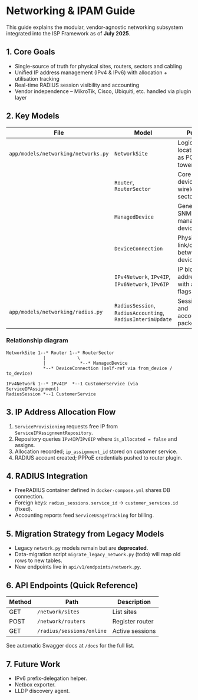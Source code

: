 # Networking & IPAM Guide

This guide explains the modular, vendor-agnostic networking subsystem integrated into the ISP Framework as of **July 2025**.

## 1. Core Goals
* Single-source of truth for physical sites, routers, sectors and cabling
* Unified IP address management (IPv4 & IPv6) with allocation + utilisation tracking
* Real-time RADIUS session visibility and accounting
* Vendor independence – MikroTik, Cisco, Ubiquiti, etc. handled via plugin layer

## 2. Key Models
| File | Model | Purpose |
|------|-------|---------|
| `app/models/networking/networks.py` | `NetworkSite` | Logical location such as POP or tower |
|  | `Router`, `RouterSector` | Core routing devices & wireless sectors |
|  | `ManagedDevice` | Generic SNMP-manageable device |
|  | `DeviceConnection` | Physical link/cable/fibre between devices |
|  | `IPv4Network`, `IPv4IP`, `IPv6Network`, `IPv6IP` | IP blocks & addresses with allocation flags |
| `app/models/networking/radius.py` | `RadiusSession`, `RadiusAccounting`, `RadiusInterimUpdate` | Session state and accounting packets |

### Relationship diagram
```
NetworkSite 1--* Router 1--* RouterSector
              |            \
              |             *--* ManagedDevice
              *--* DeviceConnection (self-ref via from_device / to_device)

IPv4Network 1--* IPv4IP  *--1 CustomerService (via ServiceIPAssignment)
RadiusSession *--1 CustomerService
```

## 3. IP Address Allocation Flow
1. `ServiceProvisioning` requests free IP from `ServiceIPAssignmentRepository`.
2. Repository queries `IPv4IP`/`IPv6IP` where `is_allocated = false` and assigns.
3. Allocation recorded; `ip_assignment_id` stored on customer service.
4. RADIUS account created; PPPoE credentials pushed to router plugin.

## 4. RADIUS Integration
* FreeRADIUS container defined in `docker-compose.yml` shares DB connection.
* Foreign keys: `radius_sessions.service_id` → `customer_services.id` (fixed).
* Accounting reports feed `ServiceUsageTracking` for billing.

## 5. Migration Strategy from Legacy Models
* Legacy `network.py` models remain but are **deprecated**.
* Data-migration script `migrate_legacy_network.py` (todo) will map old rows to new tables.
* New endpoints live in `api/v1/endpoints/network.py`.

## 6. API Endpoints (Quick Reference)
| Method | Path | Description |
|--------|------|-------------|
| GET | `/network/sites` | List sites |
| POST | `/network/routers` | Register router |
| GET | `/radius/sessions/online` | Active sessions |

See automatic Swagger docs at `/docs` for the full list.

## 7. Future Work
* IPv6 prefix-delegation helper.
* Netbox exporter.
* LLDP discovery agent.
